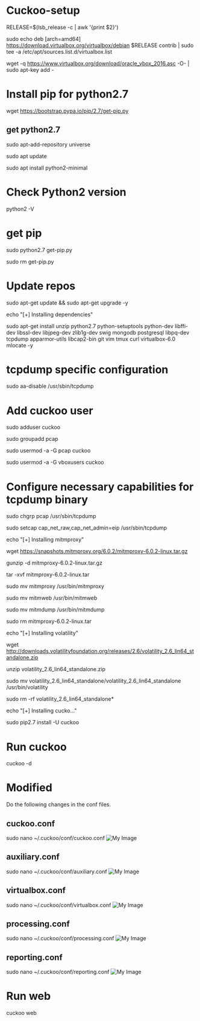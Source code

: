 # Cuckoo-setup
RELEASE=$(lsb_release -c | awk '{print $2}')

sudo echo deb [arch=amd64] https://download.virtualbox.org/virtualbox/debian $RELEASE contrib | sudo tee -a /etc/apt/sources.list.d/virtualbox.list

wget -q https://www.virtualbox.org/download/oracle_vbox_2016.asc -O- | sudo apt-key add -

# Install pip for python2.7
wget https://bootstrap.pypa.io/pip/2.7/get-pip.py

## get python2.7

sudo apt-add-repository universe

sudo apt update

sudo apt install python2-minimal
# Check Python2 version
python2 -V
# get pip
sudo python2.7 get-pip.py

sudo rm get-pip.py

# Update repos
sudo apt-get update && sudo apt-get upgrade -y

echo "[+] Installing dependencies"

sudo apt-get install unzip python2.7 python-setuptools python-dev libffi-dev libssl-dev libjpeg-dev zlib1g-dev swig mongodb postgresql libpq-dev tcpdump apparmor-utils libcap2-bin git vim tmux curl virtualbox-6.0 mlocate -y

# tcpdump specific configuration
sudo aa-disable /usr/sbin/tcpdump

# Add cuckoo user
sudo adduser cuckoo

sudo groupadd pcap

sudo usermod -a -G pcap cuckoo

sudo usermod -a -G vboxusers cuckoo

# Configure necessary capabilities for tcpdump binary
sudo chgrp pcap /usr/sbin/tcpdump

sudo setcap cap_net_raw,cap_net_admin=eip /usr/sbin/tcpdump

echo "[+] Installing mitmproxy"

wget https://snapshots.mitmproxy.org/6.0.2/mitmproxy-6.0.2-linux.tar.gz

gunzip -d mitmproxy-6.0.2-linux.tar.gz

tar -xvf mitmproxy-6.0.2-linux.tar

sudo mv mitmproxy /usr/bin/mitmproxy

sudo mv mitmweb /usr/bin/mitmweb

sudo mv mitmdump /usr/bin/mitmdump

sudo rm mitmproxy-6.0.2-linux.tar

echo "[+] Installing volatility"

wget http://downloads.volatilityfoundation.org/releases/2.6/volatility_2.6_lin64_standalone.zip

unzip volatility_2.6_lin64_standalone.zip

sudo mv volatility_2.6_lin64_standalone/volatility_2.6_lin64_standalone /usr/bin/volatility

sudo rm -rf volatility_2.6_lin64_standalone*

echo "[+] Installing cucko..."

sudo pip2.7 install -U cuckoo

# Run cuckoo
cuckoo -d

# Modified 
Do the following changes in the conf files.
## cuckoo.conf
sudo nano ~/.cuckoo/conf/cuckoo.conf
![My Image](https://miro.medium.com/v2/resize:fit:1400/format:webp/1*gRa__SqaSJ5_ff_nEO6IqQ.png)
## auxiliary.conf
sudo nano ~/.cuckoo/conf/auxiliary.conf
![My Image](https://miro.medium.com/v2/resize:fit:1400/format:webp/1*geqlZv8WhRyNCvq6sI3xmA.png)
## virtualbox.conf
sudo nano ~/.cuckoo/conf/virtualbox.conf
![My Image](https://miro.medium.com/v2/resize:fit:1400/format:webp/1*rVuPBTp27H_-fCYmqvHGpw.png)
## processing.conf
sudo nano ~/.cuckoo/conf/processing.conf
![My Image](https://miro.medium.com/v2/resize:fit:1400/format:webp/1*geqlZv8WhRyNCvq6sI3xmA.png)
## reporting.conf
sudo nano ~/.cuckoo/conf/reporting.conf
![My Image](https://miro.medium.com/v2/resize:fit:1400/format:webp/1*ht9rRc_1H345ta7EZzYzrw.png)

# Run web
cuckoo web


